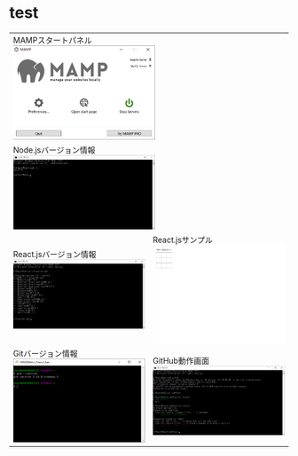 # test

<table>
  <tbody>
    <tr>
      <td colspan="2">
        MAMPスタートパネル<br>
        <img alt="MAMPスタートパネル" src="MAMP.png" width="256px">
      </td>
    </tr>
    <tr>
      <td colspan="2">
        Node.jsバージョン情報<br>
        <img alt="Node.jsバージョン情報" src="Node.js.png" width="256px">
      </td>
    </tr>
    <tr>
      <td>
        React.jsバージョン情報<br>
        <img alt="React.jsバージョン情報" src="React.js.png" width="256px">
      </td>
      <td>
        React.jsサンプル<br>
        <img alt="React.jsサンプル" src="React.png" width="256px">
      </td>
    </tr>
    <tr>
      <td>
        Gitバージョン情報<br>
        <img alt="Gitバージョン情報" src="git.png" width="256px">
      </td>
      <td>
        GitHub動作画面<br>
        <img alt="GitHub動作画面" src="GitHub.png" width="256px">
      </td>
    </tr>
  </tbody>
</table>
